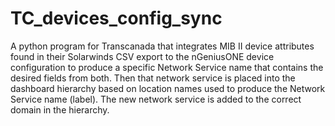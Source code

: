 # TC_devices_config_sync
A python program for Transcanada that integrates MIB II device attributes found in their Solarwinds CSV export to the nGeniusONE device configuration to produce a specific Network Service name that contains the desired fields from both. Then that network service is placed into the dashboard hierarchy based on location names used to produce the Network Service name (label). The new network service is added to the correct domain in the hierarchy.
